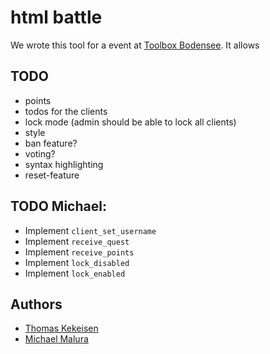 # html battle

We wrote this tool for a event at [Toolbox Bodensee](http://toolbox-bodensee.de/). It allows

## TODO

* points
* todos for the clients
* lock mode (admin should be able to lock all clients)
* style
* ban feature?
* voting?
* syntax highlighting
* reset-feature

## TODO Michael:

* Implement `client_set_username`
* Implement `receive_quest`
* Implement `receive_points`
* Implement `lock_disabled`
* Implement `lock_enabled`

## Authors

* [Thomas Kekeisen](https://github.com/blaues0cke)
* [Michael Malura](https://github.com/maluramichael)